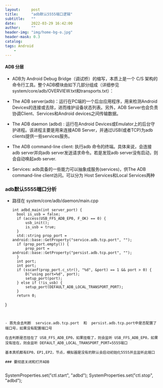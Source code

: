 ```yaml
---
layout:     post
title:      "adb默认5555端口逻辑"
subtitle:   ""
date:       2022-03-29 16:42:00
author:     ""
header-img: "img/home-bg-o.jpg"
header-mask: 0.3
catalog:
tags: Android
    -
---
```


#### ADB 分层

- ADB为 Android Debug Bridge（调试桥）的缩写，本质上是一个 C/S 架构的命令行工具。整个ADB模块由如下几部分组成（详细参见system/core/adb/OVERVIEW.txt和transports.txt）：

- The ADB server(adb)：运行在PC端的一个后台应用程序，用来检测Android Devices的连接或去除，进而维护设备状态列表。另外，ADB Server也会负责协调Client、Services和Android devices之间传输数据。
- The ADB daemon (adbd) : 运行在Android Devices或Emulator上的后台守护进程。该进程主要是用来连接ADB Server，并通过USB(或者TCP)为adb clients提供一些services服务。
- The ADB command-line client: 执行adb 命令的终端。具体来说，会连接adb server并向adb server发送请求命令。若是发现adb server没有启动，则会自动唤起adb server.
- Services: adb具备的一些能力可以抽象成服务(services)，供The ADB command-line client访问。可以分为 Host Services和Local Services两种


### adb默认5555端口分析

- 路径在 system/core/adb/daemon/main.cpp

  ```
  int adbd_main(int server_port) {
    bool is_usb = false;
    if (access(USB_FFS_ADB_EP0, F_OK) == 0) {
        usb_init();
        is_usb = true;
    }
    std::string prop_port = android::base::GetProperty("service.adb.tcp.port", "");
    if (prop_port.empty()) {
        prop_port = android::base::GetProperty("persist.adb.tcp.port", "");
    }
    int port;
    int port;
    if (sscanf(prop_port.c_str(), "%d", &port) == 1 && port > 0) {
        D("using port=%d", port);
        setup_port(port);
    } else if (!is_usb) {
        setup_port(DEFAULT_ADB_LOCAL_TRANSPORT_PORT);
    }
    return 0;
}
 ```


- 首先会去判断  service.adb.tcp.port  和  persist.adb.tcp.port中是否配置了端口号，如果没有配置端口号

在去判断是否挂在了 USB_FFS_ADB_EP0，如果挂载了，则会监听 USB_FFS_ADB_EP0，如果没有挂在，则会监听 DEFAULT_ADB_LOCAL_TRANSPORT_PORT=5555端口

基本真机都有EP0，EP1,EP2，节点，模拟器是没有的默认会启动初始化5555并且监听此端口

### 要彻底关闭和打开ADB


  ```
SystemProperties.set("ctl.start", "adbd");    SystemProperties.set("ctl.stop", "adbd");
  ```

